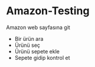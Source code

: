 # Amazon-Testing


Amazon web sayfasına git
- Bir ürün ara
- Ürünü seç
- Ürünü sepete ekle
- Sepete gidip kontrol et
